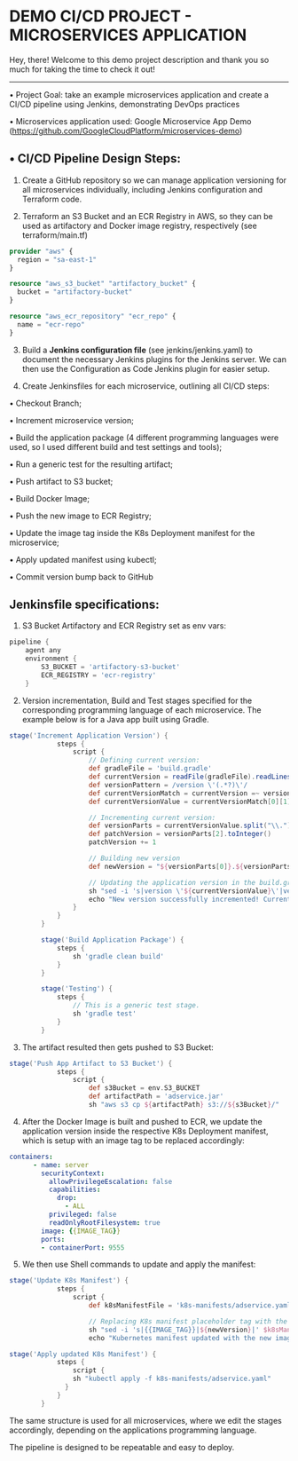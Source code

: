 # DEMO CI/CD PROJECT - MICROSERVICES APPLICATION

Hey, there! 
Welcome to this demo project description and thank you so much for taking the time to check it out!

---
• Project Goal: take an example microservices application and create a CI/CD pipeline using Jenkins, demonstrating DevOps practices

• Microservices application used: Google Microservice App Demo (https://github.com/GoogleCloudPlatform/microservices-demo)

## • CI/CD Pipeline Design Steps:

1) Create a GitHub repository so we can manage application versioning for all microservices individually, including Jenkins configuration and Terraform code.

2) Terraform an S3 Bucket and an ECR Registry in AWS, so they can be used as artifactory and Docker image registry, respectively (see terraform/main.tf)
```terraform
provider "aws" {
  region = "sa-east-1"
}

resource "aws_s3_bucket" "artifactory_bucket" {
  bucket = "artifactory-bucket"
}

resource "aws_ecr_repository" "ecr_repo" {
  name = "ecr-repo"
}
```
3) Build a **Jenkins configuration file** (see jenkins/jenkins.yaml) to document the necessary Jenkins plugins for the Jenkins server. We can then use the Configuration as Code Jenkins plugin for easier setup.

4) Create Jenkinsfiles for each microservice, outlining all CI/CD steps:

• Checkout Branch;

• Increment microservice version;

• Build the application package (4 different programming languages were used, so I used different build and test settings and tools);

• Run a generic test for the resulting artifact;

• Push artifact to S3 bucket;

• Build Docker Image;

• Push the new image to ECR Registry;

• Update the image tag inside the K8s Deployment manifest for the microservice;

• Apply updated manifest using kubectl;

• Commit version bump back to GitHub

## Jenkinsfile specifications:

1) S3 Bucket Artifactory and ECR Registry set as env vars:
```Groovy
pipeline {
    agent any
    environment {
        S3_BUCKET = 'artifactory-s3-bucket'
        ECR_REGISTRY = 'ecr-registry'
    }
```
2) Version incrementation, Build and Test stages specified for the corresponding programming language of each microservice. The example below is for a Java app built using Gradle.
```Groovy
stage('Increment Application Version') {
            steps {
                script {
                    // Defining current version:
                    def gradleFile = 'build.gradle'
                    def currentVersion = readFile(gradleFile).readLines().find { it =~ /version \'.*\'/ }
                    def versionPattern = /version \'(.*?)\'/
                    def currentVersionMatch = currentVersion =~ versionPattern
                    def currentVersionValue = currentVersionMatch[0][1]

                    // Incrementing current version:
                    def versionParts = currentVersionValue.split("\\.")
                    def patchVersion = versionParts[2].toInteger()
                    patchVersion += 1

                    // Building new version
                    def newVersion = "${versionParts[0]}.${versionParts[1]}.${patchVersion}"

                    // Updating the application version in the build.gradle file
                    sh "sed -i 's|version \'${currentVersionValue}\'|version \'${newVersion}\'|' $gradleFile"
                    echo "New version successfully incremented! Current version is now ${newVersion}"
                }
            }
        }

        stage('Build Application Package') {
            steps {
                sh 'gradle clean build'
            }
        }

        stage('Testing') {
            steps {
                // This is a generic test stage.
                sh 'gradle test' 
            }
        }
```
3) The artifact resulted then gets pushed to S3 Bucket:
```Groovy
stage('Push App Artifact to S3 Bucket') {
            steps {
                script {
                    def s3Bucket = env.S3_BUCKET
                    def artifactPath = 'adservice.jar'
                    sh "aws s3 cp ${artifactPath} s3://${s3Bucket}/"
```
4) After the Docker Image is built and pushed to ECR, we update the application version inside the respective K8s Deployment manifest, which is setup with an image tag to be replaced accordingly:
```yaml
containers:
      - name: server
        securityContext:
          allowPrivilegeEscalation: false
          capabilities:
            drop:
              - ALL
          privileged: false
          readOnlyRootFilesystem: true
        image: {{IMAGE_TAG}}
        ports:
        - containerPort: 9555
```
5) We then use Shell commands to update and apply the manifest:
```Groovy
stage('Update K8s Manifest') {
            steps {
                script {
                    def k8sManifestFile = 'k8s-manifests/adservice.yaml'

                    // Replacing K8s manifest placeholder tag with the new image tag
                    sh "sed -i 's|{{IMAGE_TAG}}|${newVersion}|' $k8sManifestFile"
                    echo "Kubernetes manifest updated with the new image tag: ${newVersion}"

stage('Apply updated K8s Manifest') {
            steps {
                script {
                sh "kubectl apply -f k8s-manifests/adservice.yaml"
              }
            }
        }
```
The same structure is used for all microservices, where we edit the stages accordingly, depending on the applications programming language. 

The pipeline is designed to be repeatable and easy to deploy.


